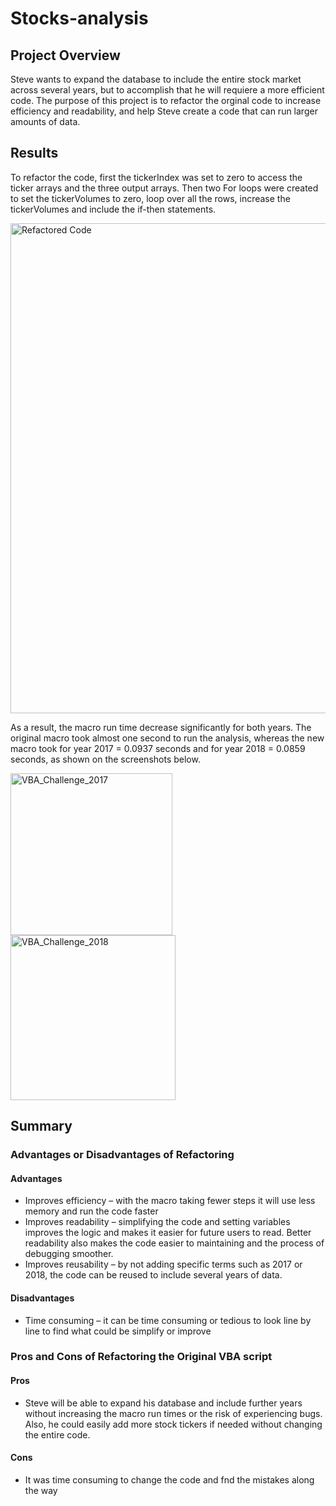 # Stocks-analysis

## Project Overview

Steve wants to expand the database to include the entire stock market across several years, but to accomplish that he will requiere a more efficient code. The purpose of this project is to refactor the orginal code to increase efficiency and readability, and help Steve create a code that can run larger amounts of data.

## Results 

To refactor the code, first the tickerIndex was set to zero to access the ticker arrays and the three output arrays. Then two For loops were created to set the tickerVolumes to zero, loop over all the rows, increase the tickerVolumes and include the if-then statements.

<img width="784" alt="Refactored Code" src="https://user-images.githubusercontent.com/104380112/168705220-7d7a0a00-2631-4a6b-af15-f58e6ba1281e.png">

As a result, the macro run time decrease significantly for both years. The original macro took almost one second to run the analysis, whereas the new macro took for year 2017 = 0.0937 seconds and for year 2018 = 0.0859 seconds, as shown on the screenshots below. 

<img width="259" alt="VBA_Challenge_2017" src="https://user-images.githubusercontent.com/104380112/168705260-a988e28a-ff21-42a1-b476-05ff42976cfd.png"> <img width="264" alt="VBA_Challenge_2018" src="https://user-images.githubusercontent.com/104380112/168705269-e346117c-480a-441d-ac94-68b418e166d0.png">

## Summary

### Advantages or Disadvantages of Refactoring 

#### Advantages

- Improves efficiency – with the macro taking fewer steps it will use less memory and run the code faster
- Improves readability – simplifying the code and setting variables improves the logic and makes it easier for future users to read. Better readability also makes the code easier to maintaining and the process of debugging smoother.
- Improves reusability – by not adding specific terms such as 2017 or 2018, the code can be reused to include several years of data. 

#### Disadvantages 

- Time consuming – it can be time consuming or tedious to look line by line to find what could be simplify or improve

### Pros and Cons of Refactoring the Original VBA script

#### Pros

- Steve will be able to expand his database and include further years without increasing the macro run times or the risk of experiencing bugs. Also, he could easily add more stock tickers if needed without changing the entire code. 

#### Cons 
- It was time consuming to change the code and fnd the mistakes along the way

